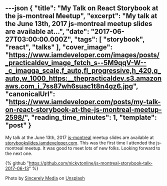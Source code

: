---json
{
  "title": "My Talk on React Storybook at the js-montreal Meetup",
  "excerpt": "My talk at the June 13th, 2017 js-montreal meetup slides are available at...",
  "date": "2017-06-27T03:00:00.000Z",
  "tags": [
    "storybook",
    "react",
    "talks"
  ],
  "cover_image": "https://www.iamdeveloper.com/images/posts/_practicaldev_image_fetch_s--5M9qqV-W--_c_imagga_scale,f_auto,fl_progressive,h_420,q_auto,w_1000_https:__thepracticaldev.s3.amazonaws.com_i_7ss87wh6suac1t8n4gz6.jpg",
  "canonicalUrl": "https://www.iamdeveloper.com/posts/my-talk-on-react-storybook-at-the-js-montreal-meetup-2598/",
  "reading_time_minutes": 1,
  "template": "post"
}
---

My talk at the June 13th, 2017 [js-montreal](https://js-montreal.org/archive.html) meetup slides are available at [storybookslides.iamdeveloper.com](https://storybookslides.iamdeveloper.com). This was the first time I attended the js-montreal meetup. It was good to meet lots of new folks. Looking forward to the next one.

{% github "https://github.com/nickytonline/js-montreal-storybook-talk-2017-06-13" %}

Photo by [Sincerely Media](https://unsplash.com/@sincerelymedia?utm_source=unsplash&utm_medium=referral&utm_content=creditCopyText) on [Unsplash](https://unsplash.com/?utm_source=unsplash&utm_medium=referral&utm_content=creditCopyText)
